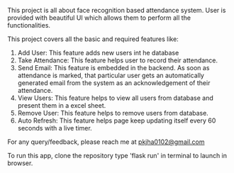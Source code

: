 This project is all about face recognition based attendance system. User is provided with beautiful UI which allows them to perform all the functionalities.

This project covers all the basic and required features like:
  1. Add User: This feature adds new users int he database
  2. Take Attendance: This feature helps user to record their attendance.
  3. Send Email: This feature is embedded in the backend. As soon as attendance is marked, that particular user gets an automatically generated email
     from the system as an acknowledgement of their attendance. 
  4. View Users: This feature helps to view all users from database and present them in a excel sheet.
  5. Remove User: This feature helps to remove users from database.
  6. Auto Refresh: This feature helps page keep updating itself every 60 seconds with a live timer.

For any query/feedback, please reach me at pkjha0102@gmail.com  

To run this app, clone the repository type 'flask run' in terminal to launch in browser.
